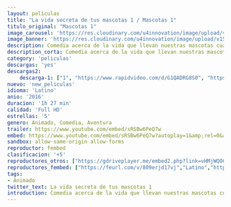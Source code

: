 ```yaml
---
layout: peliculas
title: "La vida secreta de tus mascotas 1 / Mascotas 1"
titulo_original: "Mascotas 1"
image_carousel: 'https://res.cloudinary.com/u4innovation/image/upload/v1564198035/MASCOTA1POSTER-min_kbt6bx.jpg'
image_banner: 'https://res.cloudinary.com/u4innovation/image/upload/v1564198036/MASCOTAS1-BANNER-min_xn1xrc.jpg'
description: Comedia acerca de la vida que llevan nuestras mascotas cuando cerramos la puerta detrás de nosotros camino del trabajo o del colegio.
description_corta: Comedia acerca de la vida que llevan nuestras mascotas cuando cerramos la puerta detrás de nosotros camino del trabajo o del colegio.
category: 'peliculas'
descargas: 'yes'
descargas2:
    descarga-1: ["1", "https://www.rapidvideo.com/d/G1QADRG8S0", "https://www.google.com/s2/favicons?domain=openload.co","OpenLoad","https://res.cloudinary.com/imbriitneysam/image/upload/v1541473684/mexico.png", "Latino", "Full HD"]
nuevo: 'new_peliculas'
idioma: 'Latino'
anio: '2016'
duracion: '1h 27 min'
calidad: 'Full HD'
estrellas: '5'
genero: Animado, Comedia, Aventura
trailer: https://www.youtube.com/embed/sRSBw6PeQ7w
embed: https://www.youtube.com/embed/sRSBw6PeQ7w?autoplay=1&amp;rel=0&amp;hd=1&border=0&wmode=opaque&enablejsapi=1&modestbranding=1&controls=1&showinfo=0
sandbox: allow-same-origin allow-forms
reproductor: fembed
clasificacion: '+5'
reproductores_otros: ["https://gdriveplayer.me/embed2.php?link=vHMjWQOC247gLWlZipmbBQI2w2E2lU8qcEu7rfIs4AUf7lRZtJ6oI%252BUBAEcmsOazaxNgLfDGP1%252FXRBdI%252F6d%252Bc93ZrzlwDmzXADCd%252F2O27PLOlf564KXcqCIafo1j%252BXH0ryo3bDyFUkIWnDQmaYwcwZym01GwADSGfbdBrGFDuWoJinjOd%252FvDb6%252FBQnCTXwfo3FmAflPwojct1s10wzKjpB","Latino","https://gdriveplayer.me/embed2.php?link=12kR90olBqToZOqljkDsJAQ3u2NN9yjYr6wURIMM0lQMF06Y4pTxYPdlhM0X7HEVZ2EJOe6%252FeCNvxWG%252BMtdEirnaY6qBxUPDsc4H5qkHtKkZwJlpCnr3lvsFWLXm6lWKmoteXW5pCYec9lCW8KYXczYnn1ZWYsK3gmwcudxhZ5pox6SXwMCCRtQLMG3OUTt3M%253D","Latino","https://www.zembed.to/public/dist/asteroid.html?id=73c3056fa05d7094fe32dcf1d108d919&title=The%20Secret%20Life%20of%20Pets","Latino","https://streampelis.info/public/dist/index.html?id=9946bd7b36fc552ef713c0039b67509c","Latino","https://api.cuevana3.io/stream/index.php?file=ek5lbm9xYWNrS0xYMTZLa2xNbkdvY3ZTb3BtZng4TGp6ZFpobGFMUGtOelcwcUZmbWRIVzRkakVuS0JnbEplcG1KUnNZSlRTMGViVTBxZGdsdEhPb3RHN242dGoxSmJDMUxTbFlLRFNsUT09","Latino","https://mstream.press/jxfwniq7pof4","Latino","https://mstream.press/iv1vszqtni0v","Latino"]
reproductores_fembed: ["https://feurl.com/v/809erjd17vj","Latino","https://feurl.com/v/3q917p1dx29","Latino"]
tags:
- Animado
twitter_text: La vida secreta de tus mascotas 1
introduction: Comedia acerca de la vida que llevan nuestras mascotas cuando cerramos la puerta detrás de nosotros camino del trabajo o del colegio.
---
```












